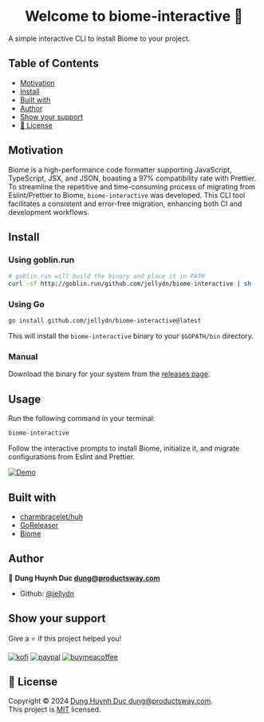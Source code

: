 <h1 align="center">Welcome to biome-interactive 👋</h1>
<p>
  A simple interactive CLI to install Biome to your project.
</p>

## Table of Contents

<!--toc:start-->

- [Motivation](#motivation)
- [Install](#install)
- [Built with](#built-with)
- [Author](#author)
- [Show your support](#show-your-support)
- [📝 License](#📝-license)
<!--toc:end-->

## Motivation

Biome is a high-performance code formatter supporting JavaScript, TypeScript, JSX, and JSON, boasting a 97% compatibility rate with Prettier. To streamline the repetitive and time-consuming process of migrating from Eslint/Prettier to Biome, `biome-interactive` was developed. This CLI tool facilitates a consistent and error-free migration, enhancing both CI and development workflows.

## Install

### Using goblin.run

```bash
# goblin.run will build the binary and place it in PATH
curl -sf http://goblin.run/github.com/jellydn/biome-interactive | sh
```

### Using Go

```bash
go install github.com/jellydn/biome-interactive@latest
```

This will install the `biome-interactive` binary to your `$GOPATH/bin` directory.

### Manual

Download the binary for your system from the [releases page](https://github.com/jellydn/biome-interactive/releases).

## Usage

Run the following command in your terminal:
```bash
biome-interactive
```

Follow the interactive prompts to install Biome, initialize it, and migrate configurations from Eslint and Prettier.

[![Demo](https://i.gyazo.com/f8b4824b41019564a1fbbd33cd6f3fed.gif)](https://gyazo.com/f8b4824b41019564a1fbbd33cd6f3fed)

## Built with

- [charmbracelet/huh](https://github.com/charmbracelet/huh)
- [GoReleaser](https://goreleaser.com/quick-start/)
- [Biome](https://biomejs.dev/blog/biome-v1-7/)

## Author

👤 **Dung Huynh Duc <dung@productsway.com>**

- Github: [@jellydn](https://github.com/jellydn)

## Show your support

Give a ⭐️ if this project helped you!

[![kofi](https://img.shields.io/badge/Ko--fi-F16061?style=for-the-badge&logo=ko-fi&logoColor=white)](https://ko-fi.com/dunghd)
[![paypal](https://img.shields.io/badge/PayPal-00457C?style=for-the-badge&logo=paypal&logoColor=white)](https://paypal.me/dunghd)
[![buymeacoffee](https://img.shields.io/badge/Buy_Me_A_Coffee-FFDD00?style=for-the-badge&logo=buy-me-a-coffee&logoColor=black)](https://www.buymeacoffee.com/dunghd)

## 📝 License

Copyright © 2024 [Dung Huynh Duc <dung@productsway.com>](https://github.com/jelydn).<br />
This project is [MIT](https://github.com/jelydn/moleculer-connect/blob/master/LICENSE) licensed.
